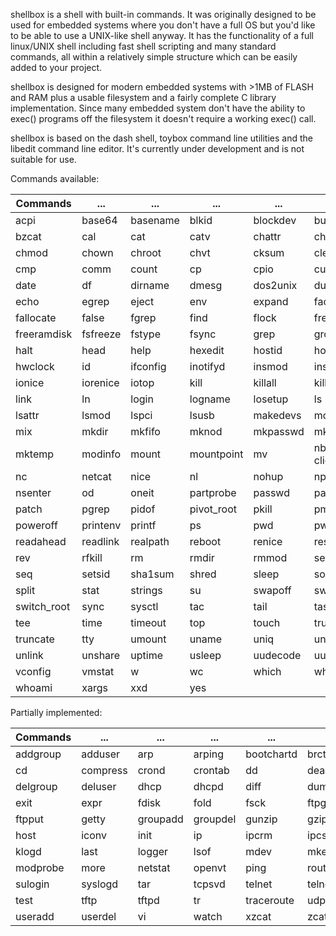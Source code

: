 shellbox is a shell with built-in commands. It was originally designed to be used for embedded systems where you don't have a full OS but you'd like to be able to use a UNIX-like shell anyway. It has the functionality of a full linux/UNIX shell including fast shell scripting and many standard commands, all within a relatively simple structure which can be easily added to your project.

shellbox is designed for modern embedded systems with >1MB of FLASH and RAM plus a usable filesystem and a fairly complete C library implementation. Since many embedded system don't have the ability to exec() programs off the filesystem it doesn't require a working exec() call.

shellbox is based on the dash shell, toybox command line utilities and the libedit command line editor. It's currently under development and is not suitable for use.

Commands available:

| Commands | ... | ... | ... | ... | ... |
| -------- | --- | --- | --- | --- | --- |
| acpi | base64 | basename | blkid | blockdev | bunzip2 | 
| bzcat | cal | cat | catv | chattr | chgrp | 
| chmod | chown | chroot | chvt | cksum | clear | 
| cmp | comm | count | cp | cpio | cut | 
| date | df | dirname | dmesg | dos2unix | du | 
| echo | egrep | eject | env | expand | factor | 
| fallocate | false | fgrep | find | flock | free | 
| freeramdisk | fsfreeze | fstype | fsync | grep | groups | 
| halt | head | help | hexedit | hostid | hostname | 
| hwclock | id | ifconfig | inotifyd | insmod | install | 
| ionice | iorenice | iotop | kill | killall | killall5 | 
| link | ln | login | logname | losetup | ls | 
| lsattr | lsmod | lspci | lsusb | makedevs | md5sum | 
| mix | mkdir | mkfifo | mknod | mkpasswd | mkswap | 
| mktemp | modinfo | mount | mountpoint | mv | nbd-client | 
| nc | netcat | nice | nl | nohup | nproc | 
| nsenter | od | oneit | partprobe | passwd | paste | 
| patch | pgrep | pidof | pivot_root | pkill | pmap | 
| poweroff | printenv | printf | ps | pwd | pwdx | 
| readahead | readlink | realpath | reboot | renice | reset |
| rev | rfkill | rm | rmdir | rmmod | sed | 
| seq | setsid | sha1sum | shred | sleep | sort | 
| split | stat | strings | su | swapoff | swapon | 
| switch_root | sync | sysctl | tac | tail | taskset | 
| tee | time | timeout | top | touch | true | 
| truncate | tty | umount | uname | uniq | unix2dos | 
| unlink | unshare | uptime | usleep | uudecode | uuencode | 
| vconfig | vmstat | w | wc | which | who | 
| whoami | xargs | xxd | yes| | |

Partially implemented:

| Commands | ... | ... | ... | ... | ... |
| -------- | --- | --- | --- | --- | --- |
| addgroup | adduser | arp | arping | bootchartd | brctl | 
| cd | compress | crond | crontab | dd | deallocvt | 
| delgroup | deluser | dhcp | dhcpd | diff | dumpleases | 
| exit | expr | fdisk | fold | fsck | ftpget | 
| ftpput | getty | groupadd | groupdel | gunzip | gzip | 
| host | iconv | init | ip | ipcrm | ipcs | 
| klogd | last | logger | lsof | mdev | mke2fs | 
| modprobe | more | netstat | openvt | ping | route | 
| sulogin | syslogd | tar | tcpsvd | telnet | telnetd |
| test | tftp | tftpd | tr | traceroute | udpsvd | 
| useradd | userdel | vi | watch | xzcat | zcat | 

    
